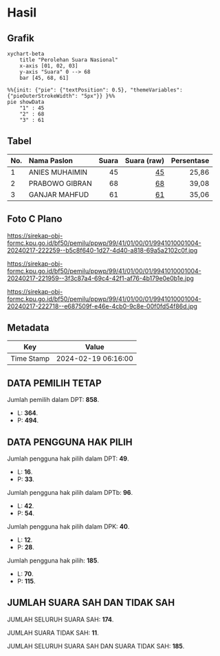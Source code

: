 # Hasil

## Grafik

```mermaid
xychart-beta
    title "Perolehan Suara Nasional"
    x-axis [01, 02, 03]
    y-axis "Suara" 0 --> 68
    bar [45, 68, 61]
```

```mermaid
%%{init: {"pie": {"textPosition": 0.5}, "themeVariables": {"pieOuterStrokeWidth": "5px"}} }%%
pie showData
    "1" : 45
    "2" : 68
    "3" : 61
```

## Tabel

| No. | Nama Paslon    | Suara | Suara (raw) | Persentase |
|:--- |:-------------- | -----:| -----------:| ----------:|
| 1   | ANIES MUHAIMIN | 45    | [45][p-1]   | 25,86      |
| 2   | PRABOWO GIBRAN | 68    | [68][p-2]   | 39,08      |
| 3   | GANJAR MAHFUD  | 61    | [61][p-3]   | 35,06      |


[p-1]: https://github.com/gigit-pemilu/pemilu-2024/blob/main/pilpres/hitung-suara/sub/99-luar-negeri/sub/41-frankfurt-jerman/sub/01-frankfurt-jerman/sub/0001-frankfurt-jerman/sub/004-tps-003/sub/paslon-1.txt
[p-2]: https://github.com/gigit-pemilu/pemilu-2024/blob/main/pilpres/hitung-suara/sub/99-luar-negeri/sub/41-frankfurt-jerman/sub/01-frankfurt-jerman/sub/0001-frankfurt-jerman/sub/004-tps-003/sub/paslon-2.txt
[p-3]: https://github.com/gigit-pemilu/pemilu-2024/blob/main/pilpres/hitung-suara/sub/99-luar-negeri/sub/41-frankfurt-jerman/sub/01-frankfurt-jerman/sub/0001-frankfurt-jerman/sub/004-tps-003/sub/paslon-3.txt

## Foto C Plano

https://sirekap-obj-formc.kpu.go.id/bf50/pemilu/ppwp/99/41/01/00/01/9941010001004-20240217-222259--b5c8f640-1d27-4d40-a818-69a5a2102c0f.jpg

https://sirekap-obj-formc.kpu.go.id/bf50/pemilu/ppwp/99/41/01/00/01/9941010001004-20240217-221959--3f3c87a4-69c4-42f1-af76-4b179e0e0b1e.jpg

https://sirekap-obj-formc.kpu.go.id/bf50/pemilu/ppwp/99/41/01/00/01/9941010001004-20240217-222718--e687509f-e46e-4cb0-9c8e-00f0fd54f86d.jpg


## Metadata

| Key        | Value               |
| ---------- | ------------------- |
| Time Stamp | 2024-02-19 06:16:00 |


## DATA PEMILIH TETAP

Jumlah pemilih dalam DPT: **858**.
 * L: **364**.
 * P: **494**.

## DATA PENGGUNA HAK PILIH

Jumlah pengguna hak pilih dalam DPT: **49**.
 * L: **16**.
 * P: **33**.

Jumlah pengguna hak pilih dalam DPTb: **96**.
 * L: **42**.
 * P: **54**.

Jumlah pengguna hak pilih dalam DPK: **40**.
 * L: **12**.
 * P: **28**.

Jumlah pengguna hak pilih: **185**.
 * L: **70**.
 * P: **115**.

## JUMLAH SUARA SAH DAN TIDAK SAH

JUMLAH SELURUH SUARA SAH: **174**.

JUMLAH SUARA TIDAK SAH: **11**.

JUMLAH SELURUH SUARA SAH DAN SUARA TIDAK SAH: **185**.


